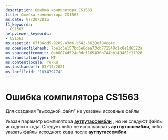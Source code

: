 ```yaml
---
description: Ошибка компилятора CS1563
title: Ошибка компилятора CS1563
ms.date: 07/20/2015
f1_keywords:
- CS1563
helpviewer_keywords:
- CS1563
ms.assetid: 67f84cd5-9209-43d6-b642-3628ef84ce4c
ms.openlocfilehash: 7be1c5e157bd5e6dea73cb771548c1c8e1d6522a
ms.sourcegitcommit: 0bb8074d524e0dcf165430b744bb143461f17026
ms.translationtype: MT
ms.contentlocale: ru-RU
ms.lasthandoff: 03/15/2021
ms.locfileid: "103479774"
---
```

# <a name="compiler-error-cs1563"></a>Ошибка компилятора CS1563

Для создания "выходной_файл" не указаны исходные файлы  
  
 Указан параметр компилятора [**аутпутассембли**](../language-reference/compiler-options/output.md#outputassembly) , но не следуют файлы исходного кода. Следует либо не использовать **аутпутассембли**, либо указать файлы исходного кода после **аутпутассембли**.
